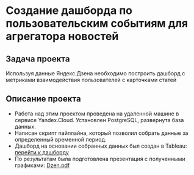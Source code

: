 # Создание дашборда по пользовательским событиям для агрегатора новостей

## Задача проекта

Используя данные Яндекс.Дзена необходимо построить дашборд с метриками взаимодействия пользователей с карточками статей

## Описание проекта
* Работа над этим проектом проведена на удаленной машине в сервисе Yandex.Cloud. Установлен PostgreSQL, развернута база данных.
* Написан скрипт пайплайна, который позволил собрать данные за определенный временной период.
* Дашборд на основании собранных данных был создан в Tableau: [перейти к дашборду](https://public.tableau.com/app/profile/aleksandr.karpukhin/viz/Dzen_16718871338530/Dashboard)
* По результатам была подготовлена презентация с полученными графиками: [Dzen.pdf](https://github.com/AleksandrK86/practicum/files/10344365/Dzen.pdf)
